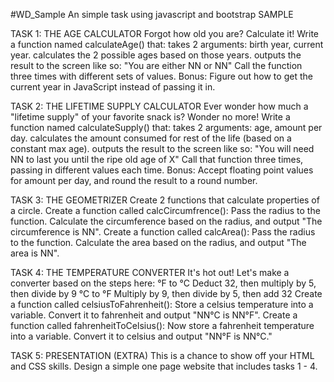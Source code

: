 #WD_Sample
An simple task using javascript and bootstrap SAMPLE

TASK 1: THE AGE CALCULATOR Forgot how old you are? Calculate it! Write a function named calculateAge() that: takes 2 arguments: birth year, current year. calculates the 2 possible ages based on those years. outputs the result to the screen like so: "You are either NN or NN" Call the function three times with different sets of values. Bonus: Figure out how to get the current year in JavaScript instead of passing it in.

TASK 2: THE LIFETIME SUPPLY CALCULATOR Ever wonder how much a "lifetime supply" of your favorite snack is? Wonder no more! Write a function named calculateSupply() that: takes 2 arguments: age, amount per day. calculates the amount consumed for rest of the life (based on a constant max age). outputs the result to the screen like so: "You will need NN to last you until the ripe old age of X" Call that function three times, passing in different values each time. Bonus: Accept floating point values for amount per day, and round the result to a round number.

TASK 3: THE GEOMETRIZER Create 2 functions that calculate properties of a circle. Create a function called calcCircumfrence(): Pass the radius to the function. Calculate the circumference based on the radius, and output "The circumference is NN". Create a function called calcArea(): Pass the radius to the function. Calculate the area based on the radius, and output "The area is NN".

TASK 4: THE TEMPERATURE CONVERTER It's hot out! Let's make a converter based on the steps here: °F to °C Deduct 32, then multiply by 5, then divide by 9 °C to °F Multiply by 9, then divide by 5, then add 32 Create a function called celsiusToFahrenheit(): Store a celsius temperature into a variable. Convert it to fahrenheit and output "NN°C is NN°F". Create a function called fahrenheitToCelsius(): Now store a fahrenheit temperature into a variable. Convert it to celsius and output "NN°F is NN°C."

TASK 5: PRESENTATION (EXTRA) This is a chance to show off your HTML and CSS skills. Design a simple one page website that includes tasks 1 - 4.
